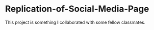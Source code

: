 # Replication-of-Social-Media-Page
This project is something I collaborated with some fellow classmates. 
